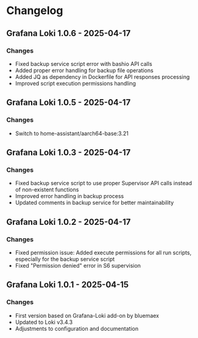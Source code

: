 # Changelog

## Grafana Loki 1.0.6 - 2025-04-17
### Changes

- Fixed backup service script error with bashio API calls
- Added proper error handling for backup file operations
- Added JQ as dependency in Dockerfile for API responses processing
- Improved script execution permissions handling

## Grafana Loki 1.0.5 - 2025-04-17
### Changes

- Switch to home-assistant/aarch64-base:3.21

## Grafana Loki 1.0.3 - 2025-04-17
### Changes

- Fixed backup service script to use proper Supervisor API calls instead of non-existent functions
- Improved error handling in backup process
- Updated comments in backup service for better maintainability

## Grafana Loki 1.0.2 - 2025-04-17
### Changes

- Fixed permission issue: Added execute permissions for all run scripts, especially for the backup service script
- Fixed "Permission denied" error in S6 supervision

## Grafana Loki 1.0.1 - 2025-04-15
### Changes

- First version based on Grafana-Loki add-on by bluemaex
- Updated to Loki v3.4.3
- Adjustments to configuration and documentation